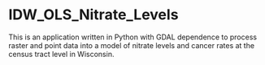 # IDW_OLS_Nitrate_Levels
This is an application written in Python with GDAL dependence to process raster and point data into a model of nitrate levels and cancer rates at the census tract level in Wisconsin.
